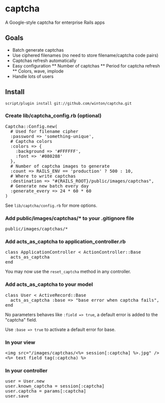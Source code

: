 captcha
=======

A Google-style captcha for enterprise Rails apps

Goals
-----

* Batch generate captchas
* Use ciphered filenames (no need to store filename/captcha code pairs)
* Captchas refresh automatically
* Easy configuration
** Number of captchas
** Period for captcha refresh
** Colors, wave, implode
* Handle lots of users

Install
-------

	script/plugin install git://github.com/winton/captcha.git

### Create lib/captcha_config.rb (optional)

<pre>
Captcha::Config.new(
  # Used for filename cipher
  :password => 'something-unique',
  # Captcha colors
  :colors => {
    :background => '#FFFFFF',
    :font => '#080288'
  },
  # Number of captcha images to generate
  :count => RAILS_ENV == 'production' ? 500 : 10,
  # Where to write captchas
  :destination => "#{RAILS_ROOT}/public/images/captchas",
  # Generate new batch every day
  :generate_every => 24 * 60 * 60
)
</pre>

See <code>lib/captcha/config.rb</code> for more options.

### Add public/images/captchas/* to your .gitignore file

<pre>
public/images/captchas/*
</pre>

### Add acts\_as\_captcha to application_controller.rb

<pre>
class ApplicationController < ActionController::Base
  acts_as_captcha
end
</pre>

You may now use the <code>reset_captcha</code> method in any controller.

### Add acts\_as\_captcha to your model

<pre>
class User < ActiveRecord::Base
  acts_as_captcha :base => "base error when captcha fails", :field => "field error when captcha fails"
end
</pre>

No parameters behaves like <code>:field => true</code>, a default error is added to the "captcha" field.

Use <code>:base => true</code> to activate a default error for base.

### In your view

<pre>
&lt;img src="/images/captchas/<%= session[:captcha] %>.jpg" /&gt;
<%= text_field_tag(:captcha) %>
</pre>

### In your controller

<pre>
user = User.new
user.known_captcha = session[:captcha]
user.captcha = params[:captcha]
user.save
</pre>